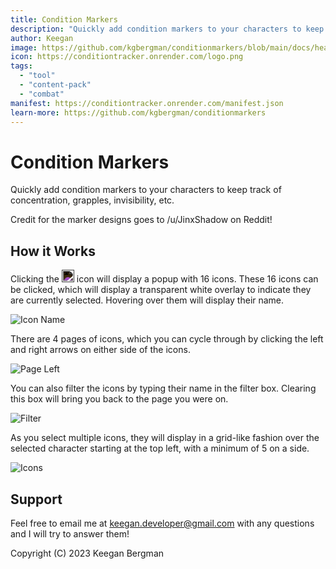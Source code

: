 ```yaml
---
title: Condition Markers
description: "Quickly add condition markers to your characters to keep track of concentration, grapples, invisibility, etc."
author: Keegan
image: https://github.com/kgbergman/conditionmarkers/blob/main/docs/header.jpg
icon: https://conditiontracker.onrender.com/logo.png
tags:
  - "tool"
  - "content-pack"
  - "combat"
manifest: https://conditiontracker.onrender.com/manifest.json
learn-more: https://github.com/kgbergman/conditionmarkers
---
```


# Condition Markers

Quickly add condition markers to your characters to keep track of concentration, grapples, invisibility, etc.

Credit for the marker designs goes to /u/JinxShadow on Reddit!

## How it Works

Clicking the <img src="https://raw.githubusercontent.com/kgbergman/conditionmarkers/main/src/icon.svg" width=20 style="filter: invert(100%)" alt="Condition Marker Icon"> icon will display a popup with 16 icons.
These 16 icons can be clicked, which will display a transparent white overlay to indicate they are currently selected. Hovering over them will display their name. 

![Icon Name](https://raw.githubusercontent.com/kgbergman/conditionmarkers/main/docs/iconname.jpg)


There are 4 pages of icons, which you can cycle through by clicking the left and right arrows on either side of the icons.

![Page Left](https://raw.githubusercontent.com/kgbergman/conditionmarkers/main/docs/pageleft.jpg)


You can also filter the icons by typing their name in the filter box. Clearing this box will bring you back to the page you were on.

![Filter](https://raw.githubusercontent.com/kgbergman/conditionmarkers/main/docs/filter.jpg)


As you select multiple icons, they will display in a grid-like fashion over the selected character starting at the top left, with a minimum of 5 on a side.

![Icons](https://raw.githubusercontent.com/kgbergman/conditionmarkers/main/docs/icongrid.jpg)

## Support

Feel free to email me at keegan.developer@gmail.com with any questions and I will try to answer them!

Copyright (C) 2023 Keegan Bergman
